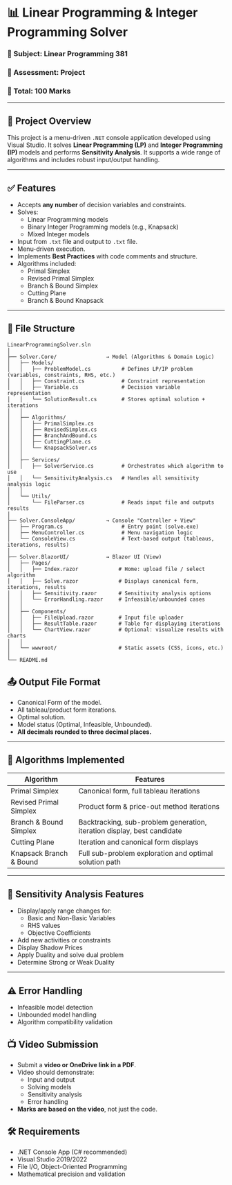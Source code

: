 # 📊 Linear Programming & Integer Programming Solver

### 🔧 Subject: Linear Programming 381  
### 📑 Assessment: Project  
### 🧮 Total: 100 Marks  

---

## 📝 Project Overview

This project is a menu-driven `.NET` console application developed using Visual Studio. It solves **Linear Programming (LP)** and **Integer Programming (IP)** models and performs **Sensitivity Analysis**. It supports a wide range of algorithms and includes robust input/output handling.

---

## ✅ Features

- Accepts **any number** of decision variables and constraints.
- Solves:
  - Linear Programming models
  - Binary Integer Programming models (e.g., Knapsack)
  - Mixed Integer models
- Input from `.txt` file and output to `.txt` file.
- Menu-driven execution.
- Implements **Best Practices** with code comments and structure.
- Algorithms included:
  - Primal Simplex
  - Revised Primal Simplex
  - Branch & Bound Simplex
  - Cutting Plane
  - Branch & Bound Knapsack

---

## 📂 File Structure
```
LinearProgrammingSolver.sln
│
├── Solver.Core/                → Model (Algorithms & Domain Logic)
│   ├── Models/
│   │   ├── ProblemModel.cs          # Defines LP/IP problem (variables, constraints, RHS, etc.)
│   │   ├── Constraint.cs            # Constraint representation
│   │   ├── Variable.cs              # Decision variable representation
│   │   └── SolutionResult.cs        # Stores optimal solution + iterations
│   │
│   ├── Algorithms/
│   │   ├── PrimalSimplex.cs
│   │   ├── RevisedSimplex.cs
│   │   ├── BranchAndBound.cs
│   │   ├── CuttingPlane.cs
│   │   └── KnapsackSolver.cs
│   │
│   ├── Services/
│   │   ├── SolverService.cs         # Orchestrates which algorithm to use
│   │   └── SensitivityAnalysis.cs   # Handles all sensitivity analysis logic
│   │
│   └── Utils/
│       └── FileParser.cs            # Reads input file and outputs results
│
├── Solver.ConsoleApp/          → Console "Controller + View"
│   ├── Program.cs                   # Entry point (solve.exe)
│   ├── MenuController.cs            # Menu navigation logic
│   └── ConsoleView.cs               # Text-based output (tableaus, iterations, results)
│
├── Solver.BlazorUI/            → Blazor UI (View)
│   ├── Pages/
│   │   ├── Index.razor             # Home: upload file / select algorithm
│   │   ├── Solve.razor             # Displays canonical form, iterations, results
│   │   ├── Sensitivity.razor       # Sensitivity analysis options
│   │   └── ErrorHandling.razor     # Infeasible/unbounded cases
│   │
│   ├── Components/
│   │   ├── FileUpload.razor        # Input file uploader
│   │   ├── ResultTable.razor       # Table for displaying iterations
│   │   └── ChartView.razor         # Optional: visualize results with charts
│   │
│   └── wwwroot/                    # Static assets (CSS, icons, etc.)
│
└── README.md

```
  
## 📤 Output File Format

- Canonical Form of the model.
- All tableau/product form iterations.
- Optimal solution.
- Model status (Optimal, Infeasible, Unbounded).
- **All decimals rounded to three decimal places.**

---

## 🧪 Algorithms Implemented

| Algorithm                       | Features                                                                 |
|--------------------------------|--------------------------------------------------------------------------|
| Primal Simplex                 | Canonical form, full tableau iterations                                  |
| Revised Primal Simplex        | Product form & price-out method iterations                               |
| Branch & Bound Simplex        | Backtracking, sub-problem generation, iteration display, best candidate |
| Cutting Plane                 | Iteration and canonical form displays                                    |
| Knapsack Branch & Bound       | Full sub-problem exploration and optimal solution path                   |

---

## 🔬 Sensitivity Analysis Features

- Display/apply range changes for:
  - Basic and Non-Basic Variables
  - RHS values
  - Objective Coefficients
- Add new activities or constraints
- Display Shadow Prices
- Apply Duality and solve dual problem
- Determine Strong or Weak Duality

---

## ⚠️ Error Handling

- Infeasible model detection
- Unbounded model handling
- Algorithm compatibility validation

## 📺 Video Submission

- Submit a **video or OneDrive link in a PDF**.
- Video should demonstrate:
  - Input and output
  - Solving models
  - Sensitivity analysis
  - Error handling
- **Marks are based on the video**, not just the code.
  
## 🛠 Requirements

- .NET Console App (C# recommended)
- Visual Studio 2019/2022
- File I/O, Object-Oriented Programming
- Mathematical precision and validation
